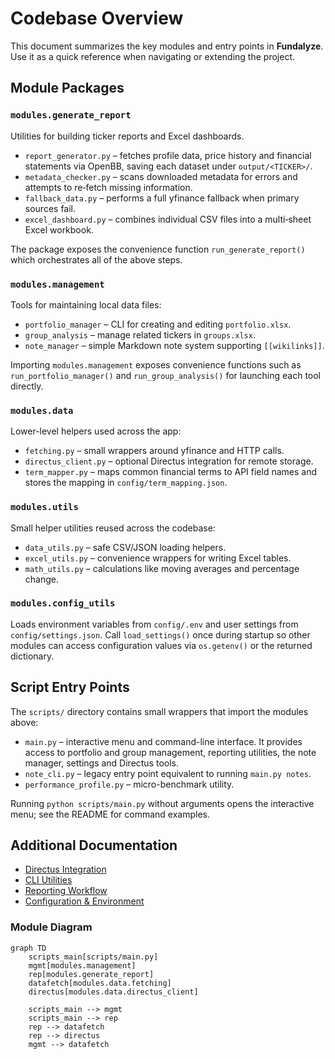 # Codebase Overview

This document summarizes the key modules and entry points in **Fundalyze**. Use it as a quick reference when navigating or extending the project.

## Module Packages

### `modules.generate_report`
Utilities for building ticker reports and Excel dashboards.
- `report_generator.py` – fetches profile data, price history and financial statements via OpenBB, saving each dataset under `output/<TICKER>/`.
- `metadata_checker.py` – scans downloaded metadata for errors and attempts to re‑fetch missing information.
- `fallback_data.py` – performs a full yfinance fallback when primary sources fail.
- `excel_dashboard.py` – combines individual CSV files into a multi‑sheet Excel workbook.

The package exposes the convenience function `run_generate_report()` which orchestrates all of the above steps.

### `modules.management`
Tools for maintaining local data files:
- `portfolio_manager` – CLI for creating and editing `portfolio.xlsx`.
- `group_analysis` – manage related tickers in `groups.xlsx`.
- `note_manager` – simple Markdown note system supporting `[[wikilinks]]`.

Importing `modules.management` exposes convenience functions such as
`run_portfolio_manager()` and `run_group_analysis()` for launching each tool
directly.

### `modules.data`
Lower-level helpers used across the app:
- `fetching.py` – small wrappers around yfinance and HTTP calls.
- `directus_client.py` – optional Directus integration for remote storage.
- `term_mapper.py` – maps common financial terms to API field names and stores the mapping in `config/term_mapping.json`.

### `modules.utils`
Small helper utilities reused across the codebase:
- `data_utils.py` – safe CSV/JSON loading helpers.
- `excel_utils.py` – convenience wrappers for writing Excel tables.
- `math_utils.py` – calculations like moving averages and percentage change.

### `modules.config_utils`
Loads environment variables from `config/.env` and user settings from `config/settings.json`. Call `load_settings()` once during startup so other modules can access configuration values via `os.getenv()` or the returned dictionary.

## Script Entry Points

The `scripts/` directory contains small wrappers that import the modules above:
- `main.py` – interactive menu and command-line interface. It provides access to portfolio and group management, reporting utilities, the note manager, settings and Directus tools.
- `note_cli.py` – legacy entry point equivalent to running `main.py notes`.
- `performance_profile.py` – micro-benchmark utility.

Running `python scripts/main.py` without arguments opens the interactive menu; see the README for command examples.

## Additional Documentation

- [Directus Integration](directus_overview.md)
- [CLI Utilities](cli_overview.md)
- [Reporting Workflow](reporting_overview.md)
- [Configuration & Environment](configuration.md)

### Module Diagram

```mermaid
graph TD
    scripts_main[scripts/main.py]
    mgmt[modules.management]
    rep[modules.generate_report]
    datafetch[modules.data.fetching]
    directus[modules.data.directus_client]

    scripts_main --> mgmt
    scripts_main --> rep
    rep --> datafetch
    rep --> directus
    mgmt --> datafetch
```
